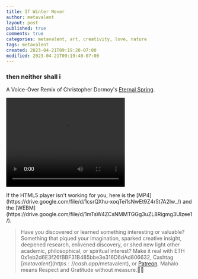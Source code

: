 ```yaml
---
title: If Winter Never
author: metavalent
layout: post
published: true
comments: true
categories: metavalent, art, creativity, love, nature
tags: metavalent
created: 2023-04-21T09:19:20-07:00
modified: 2023-04-21T09:19:40-07:00
---
```


### then neither shall i

A Voice-Over Remix of Christopher Dormoy's [Eternal Spring](https://vimeo.com/689902544).

<p></p>
<video class="center" width="320" height="240" controls>
  <source src="https://drive.google.com/file/d/1csrQXhu-xoqTei1sNwEt9Z4r5t7A2Iw_/" type="video/mp4">
  <source src="https://drive.google.com/file/d/1mTsW4ZCsNMMTGGg3uZL8Rigmg3Ulzee1/" type="video/webm"> 
Your browser does not support the video tag.
</video>

<p></p>
If the HTML5 player isn't working for you, here is the [MP4](https://drive.google.com/file/d/1csrQXhu-xoqTei1sNwEt9Z4r5t7A2Iw_/) and the [WEBM](https://drive.google.com/file/d/1mTsW4ZCsNMMTGGg3uZL8Rigmg3Ulzee1/).

> Have you discovered or learned something interesting or valuable? Something that piqued your imagination, sparked creative insight, deepened research, enlivened discovery, or shed new light other academic, philosophical, or spiritual interest? Make it real with ETH 0x1eb2d6E3f26fBBF31B485bbe3e316D6dAd806632, Cashtag [$metavalent](https://cash.app/$metavalent), or [Patreon](https://patreon.com/metavalent). Mahalo means Respect and Gratitude without measure.🙏🏼


